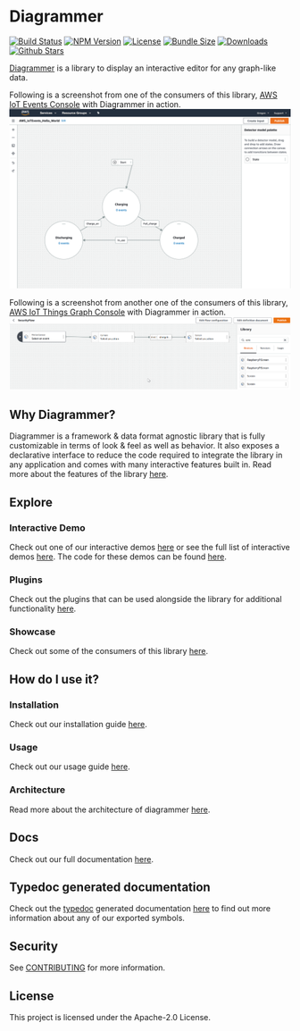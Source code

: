 # Diagrammer
[![Build Status](https://travis-ci.com/sameergoyal/diagrammer.svg?branch=master)](https://travis-ci.com/sameergoyal/diagrammer)
[![NPM Version](https://img.shields.io/npm/v/diagrammer)](https://npmjs.org/package/diagrammer)
[![License](https://img.shields.io/npm/l/diagrammer)](https://github.com/sameergoyal/diagrammer/blob/master/LICENSE)
[![Bundle Size](https://img.shields.io/bundlephobia/minzip/diagrammer)](https://bundlephobia.com/result?p=diagrammer)
[![Downloads](https://img.shields.io/npm/dw/diagrammer)](https://npmjs.org/package/diagrammer)
[![Github Stars](https://img.shields.io/github/stars/sameergoyal/diagrammer?style=social)](https://github.com/sameergoyal/diagrammer)

[Diagrammer](https://sameergoyal.github.io/diagrammer) is a library to display an interactive editor for any graph-like data.

Following is a screenshot from one of the consumers of this library, [AWS IoT Events Console](https://console.aws.amazon.com/iotevents/home?region=us-east-1#/create/detectormodel) with Diagrammer in action.
![IoT Events Screenshot](storybook/assets/IoTEventsScreenshot.png)

Following is a screenshot from another one of the consumers of this library, [AWS IoT Things Graph Console](https://console.aws.amazon.com/thingsgraph/home?region=us-east-1#/flows/create) with Diagrammer in action.
![IoT Things Graph Screenshot](storybook/assets/IoTThingsGraphScreenshot.png)

## Why Diagrammer?
Diagrammer is a framework & data format agnostic library that is fully customizable in terms of look & feel as well as behavior. It also exposes a declarative interface to reduce the code required to integrate the library in any application and comes with many interactive features built in. Read more about the features of the library [here](https://sameergoyal.github.io/diagrammer/?path=/story/docs-features--page).

## Explore

### Interactive Demo
Check out one of our interactive demos [here](https://sameergoyal.github.io/diagrammer/?path=/story/demos-diagrammer--left-right-rectangular) or see the full list of interactive demos [here](https://sameergoyal.github.io/diagrammer/?path=/story/docs-explore-demos--page). The code for these demos can be found [here](https://github.com/sameergoyal/diagrammer/tree/master/integ/demos.stories.ts).

### Plugins
Check out the plugins that can be used alongside the library for additional functionality [here](https://sameergoyal.github.io/diagrammer/?path=/story/docs-explore-plugins--page).

### Showcase
Check out some of the consumers of this library [here](https://sameergoyal.github.io/diagrammer/?path=/story/docs-explore-showcase--page).

## How do I use it?

### Installation
Check out our installation guide [here](https://sameergoyal.github.io/diagrammer/?path=/story/docs-getting-started-installation--page).

### Usage
Check out our usage guide [here](https://sameergoyal.github.io/diagrammer/?path=/story/docs-usage-initialization--page).

### Architecture
Read more about the architecture of diagrammer [here](https://sameergoyal.github.io/diagrammer/?path=/story/docs-usage-architecture--page).

## Docs
Check out our full documentation [here](https://sameergoyal.github.io/diagrammer).

## Typedoc generated documentation
Check out the [typedoc](http://typedoc.org/) generated documentation [here](https://sameergoyal.github.io/diagrammer/typedoc/modules.html) to find out more information about any of our exported symbols.

## Security

See [CONTRIBUTING](CONTRIBUTING.md#security-issue-notifications) for more information.

## License

This project is licensed under the Apache-2.0 License.

